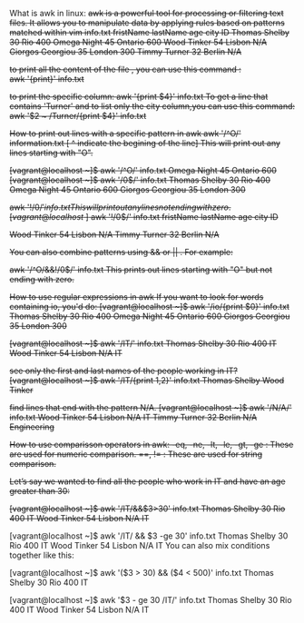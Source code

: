 What is awk in linux:
<s>awk is a powerful tool for processing or filtering text files. It allows you to manipulate data by applying rules based on patterns matched within
 vim info.txt
    fristName       lastName        age     city       ID
    Thomas          Shelby          30      Rio        400
    Omega           Night           45      Ontario    600
    Wood            Tinker          54      Lisbon     N/A
    Giorgos         Georgiou        35      London     300
    Timmy           Turner          32      Berlin     N/A

to print all the content of the file , you can use this command :  
awk '{print}'  info.txt

to print the specific column:
awk '{print $4}' info.txt
To get a line that contains 'Turner' and to list only the city column,you can use this command:
awk '$2 ~ /Turner/{print $4}' info.txt

How to print out lines with a specific pattern in awk
awk '/^O/' information.txt [ ^ indicate the begining of the line]
This will print out any lines starting with "O".

[vagrant@localhost ~]$ awk '/^O/' info.txt
Omega           Night           45      Ontario    600
[vagrant@localhost ~]$ awk '/0$/' info.txt
Thomas          Shelby          30      Rio        400
Omega           Night           45      Ontario    600
Giorgos         Georgiou        35      London     300

awk '!/0$/' info.txt
This will print out any lines not ending with zero.
[vagrant@localhost ~]$ awk '!/0$/' info.txt
fristName       lastName        age     city       ID

Wood            Tinker          54      Lisbon     N/A
Timmy           Turner          32      Berlin     N/A


You can also combine patterns using && or || . For example:

awk '/^O/&&!/0$/' info.txt
This prints out lines starting with "O" but not ending with zero.

How to use regular expressions in awk
If you want to look for words containing io, you'd do:
[vagrant@localhost ~]$ awk '/io/{print $0}' info.txt
Thomas          Shelby          30      Rio        400
Omega           Night           45      Ontario    600
Giorgos         Georgiou        35      London     300

[vagrant@localhost ~]$ awk '/IT/' info.txt
Thomas          Shelby          30      Rio        400  IT
Wood            Tinker          54      Lisbon     N/A  IT

see only the first and last names of the people working in IT?
[vagrant@localhost ~]$ awk '/IT/{print $1,$2}' info.txt
Thomas Shelby
Wood Tinker

find lines that end with the pattern N/A.
[vagrant@localhost ~]$ awk '/N\/A/' info.txt
Wood            Tinker          54      Lisbon     N/A  IT
Timmy           Turner          32      Berlin     N/A  Engineering

How to use comparisson operators in awk:
-eq, -ne, -lt, -le, -gt, -ge : These are used for numeric comparison.
==, != : These are used for string comparison.

Let’s say we wanted to find all the people who work in IT and have an age greater than 30:

[vagrant@localhost ~]$ awk '/IT/&&$3>30' info.txt
Thomas          Shelby          30      Rio        400  IT
Wood            Tinker          54      Lisbon     N/A  IT</s>

[vagrant@localhost ~]$ awk '/IT/ && $3 -ge 30' info.txt
Thomas          Shelby          30      Rio        400  IT
Wood            Tinker          54      Lisbon     N/A  IT
You can also mix conditions together like this:

[vagrant@localhost ~]$ awk '($3 > 30) && ($4 < 500)' info.txt
Thomas          Shelby          30      Rio        400  IT  

[vagrant@localhost ~]$ awk '$3 - ge 30 /IT/' info.txt
Thomas Shelby 30 Rio 400 IT
Wood Tinker 54 Lisbon N/A IT    
